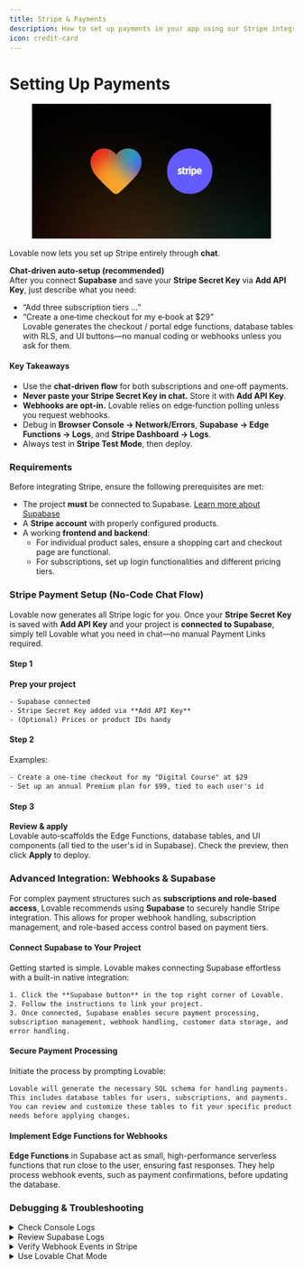 ```yaml
---
title: Stripe & Payments
description: How to set up payments in your app using our Stripe integration
icon: credit-card
---
```


# Setting Up Payments

<figure><img src="../images/lovable-stripe.webp" alt="Integrate Stripe in Lovable"><figcaption></figcaption></figure>

Lovable now lets you set up Stripe entirely through **chat**.

**Chat‑driven auto‑setup (recommended)**\
After you connect **Supabase** and save your **Stripe Secret Key** via **Add API Key**, just describe what you need:

* “Add three subscription tiers …”
* “Create a one‑time checkout for my e‑book at $29”\
  Lovable generates the checkout / portal edge functions, database tables with RLS, and UI buttons—no manual coding or webhooks unless you ask for them.

#### Key Takeaways

* Use the **chat‑driven flow** for both subscriptions and one‑off payments.
* **Never paste your Stripe Secret Key in chat.** Store it with **Add API Key**.
* **Webhooks are opt‑in.** Lovable relies on edge‑function polling unless you request webhooks.
* Debug in **Browser Console → Network/Errors**, **Supabase → Edge Functions → Logs**, and **Stripe Dashboard → Logs**.
* Always test in **Stripe Test Mode**, then deploy.

### Requirements

Before integrating Stripe, ensure the following prerequisites are met:

* The project **must** be connected to Supabase. [Learn more about Supabase](https://docs.lovable.dev/integrations/supabase)
* A **Stripe account** with properly configured products.
* A working **frontend and backend**:
  * For individual product sales, ensure a shopping cart and checkout page are functional.
  * For subscriptions, set up login functionalities and different pricing tiers.

### Stripe Payment Setup (No‑Code Chat Flow)

Lovable now generates all Stripe logic for you. Once your **Stripe Secret Key** is saved with **Add API Key** and your project is **connected to Supabase**, simply tell Lovable what you need in chat—no manual Payment Links required.

#### Step 1

**Prep your project**

```
- Supabase connected
- Stripe Secret Key added via **Add API Key**
- (Optional) Prices or product IDs handy
```

#### Step 2

Examples:

```
- Create a one-time checkout for my "Digital Course" at $29
- Set up an annual Premium plan for $99, tied to each user's id
```

#### Step 3

**Review & apply**\
Lovable auto‑scaffolds the Edge Functions, database tables, and UI components (all tied to the user's id in Supabase). Check the preview, then click **Apply** to deploy.

### Advanced Integration: Webhooks & Supabase

For complex payment structures such as **subscriptions and role-based access**, Lovable recommends using **Supabase** to securely handle Stripe integration. This allows for proper webhook handling, subscription management, and role-based access control based on payment tiers.

#### Connect Supabase to Your Project

Getting started is simple. Lovable makes connecting Supabase effortless with a built-in native integration:

```
1. Click the **Supabase button** in the top right corner of Lovable.
2. Follow the instructions to link your project.
3. Once connected, Supabase enables secure payment processing, subscription management, webhook handling, customer data storage, and error handling.
```

#### Secure Payment Processing

Initiate the process by prompting Lovable:

```
Lovable will generate the necessary SQL schema for handling payments. This includes database tables for users, subscriptions, and payments. You can review and customize these tables to fit your specific product needs before applying changes.
```

#### Implement Edge Functions for Webhooks

**Edge Functions** in Supabase act as small, high-performance serverless functions that run close to the user, ensuring fast responses. They help process webhook events, such as payment confirmations, before updating the database.

### Debugging & Troubleshooting

<details>

<summary>Check Console Logs</summary>

#### Step 1

Open **Developer Tools** (Right-click > Inspect > Console in Chrome).

#### Step 2

Look for errors and review webhook event logs.

#### Step 3

Copy error messages and ask Lovable for debugging assistance.

</details>

<details>

<summary>Review Supabase Logs</summary>

#### Step 1

Go to **Supabase Dashboard**

#### Step 2

Edge Functions

#### Step 3

Logs to check for webhook errors.

</details>

<details>

<summary>Verify Webhook Events in Stripe</summary>

#### Step 1

Navigate to **Stripe Dashboard**

#### Step 2

Webhook logs

#### Step 3

Confirm that Stripe is sending data correctly.

</details>

<details>

<summary>Use Lovable Chat Mode</summary>

#### Step 1

Switch to **chat mode** and ask Lovable follow-up questions.

#### Step 2

Ask Lovable follow-up questions.

#### Step 3

Use the **Rubber Duck Method** & explain your issue step by step to clarify the problem.

</details>
